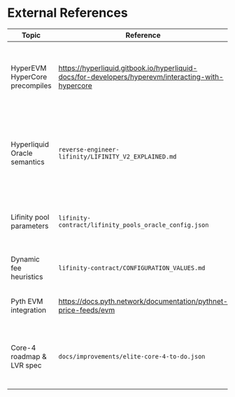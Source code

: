 # External References

| Topic | Reference | Notes |
|-------|-----------|-------|
| HyperEVM HyperCore precompiles | https://hyperliquid.gitbook.io/hyperliquid-docs/for-developers/hyperevm/interacting-with-hypercore | Official precompile addresses + `L1Read.sol` selectors (retrieved 2025-09-28). |
| Hyperliquid Oracle semantics | `reverse-engineer-lifinity/LIFINITY_V2_EXPLAINED.md` | Baseline mapping between Solana bytecode and DNMM behaviours used for Solidity port. |
| Lifinity pool parameters | `lifinity-contract/lifinity_pools_oracle_config.json` | Source of SOL/USDC oracle caps and freshness settings. |
| Dynamic fee heuristics | `lifinity-contract/CONFIGURATION_VALUES.md` | Basis for α/β multipliers and decay semantics. |
| Pyth EVM integration | https://docs.pyth.network/documentation/pythnet-price-feeds/evm | Defines price ID usage and confidence handling. |
| Core-4 roadmap & LVR spec | `docs/improvements/elite-core-4-to-do.json` | Source of volatility fee, preview freshness, and router allowlist requirements. |
